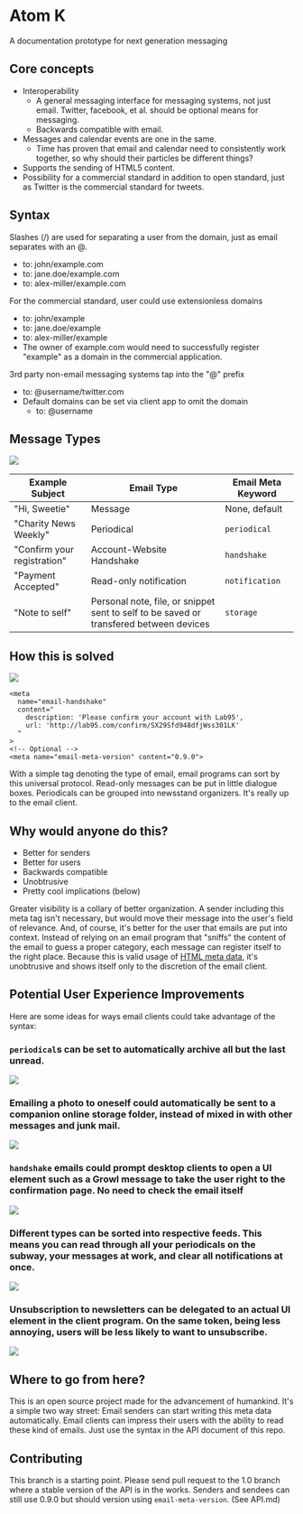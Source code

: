 Atom K
======

A documentation prototype for next generation messaging

Core concepts
-------------

* Interoperability
  * A general messaging interface for messaging systems, not just email. Twitter, facebook, et al. should be optional means for messaging.
  * Backwards compatible with email.
* Messages and calendar events are one in the same.
  * Time has proven that email and calendar need to consistently work together, so why should their particles be different things?
* Supports the sending of HTML5 content.
* Possibility for a commercial standard in addition to open standard, just as Twitter is the commercial standard for tweets.

Syntax
------

Slashes (/) are used for separating a user from the domain, just as email separates with an @.
* to: john/example.com
* to: jane.doe/example.com
* to: alex-miller/example.com

For the commercial standard, user could use extensionless domains
* to: john/example
* to: jane.doe/example
* to: alex-miller/example
* The owner of example.com would need to successfully register "example" as a domain in the commercial application.

3rd party non-email messaging systems tap into the "@" prefix
* to: @username/twitter.com
* Default domains can be set via client app to omit the domain
  * to: @username

Message Types
-------------

<img src="https://s3.amazonaws.com/misc-46578923rb/cluttered-inbox.png"/>

<table>
  <thead>
    <tr>
      <th>Example Subject</th>
      <th>Email Type</th>
      <th>Email Meta Keyword</th>
    </tr>
  </thead>
  <tbody>
    <tr>
      <td>"Hi, Sweetie"</td>
      <td>Message</td>
      <td>None, default</td>
    </tr>
    <tr>
      <td>"Charity News Weekly"</td>
      <td>Periodical</td>
      <td><code>periodical</code></td>
    </tr>
    <tr>
      <td>"Confirm your registration"</td>
      <td>Account-Website Handshake</td>
      <td><code>handshake</code></td>
    </tr>
    <tr>
      <td>"Payment Accepted"</td>
      <td>Read-only notification</td>
      <td><code>notification</code></td>
    </tr>
    <tr>
      <td>"Note to self"</td>
      <td>Personal note, file, or snippet sent to self to be saved or transfered between devices</td>
      <td><code>storage</code></td>
    </tr>
  </tbody>
</table>

How this is solved
------------------

<img src="https://s3.amazonaws.com/misc-46578923rb/handshake.png" />

    <meta 
      name="email-handshake" 
      content="
        description: 'Please confirm your account with Lab95', 
        url: 'http://lab95.com/confirm/SX29Sfd948dfjWss301LK'
      "
    >
    <!-- Optional -->
    <meta name="email-meta-version" content="0.9.0">
    
With a simple <meta> tag denoting the type of email, email programs can sort by this universal protocol. 
Read-only messages can be put in little dialogue boxes. Periodicals can be grouped into newsstand organizers. 
It's really up to the email client.

Why would anyone do this?
-------------------------

- Better for senders
- Better for users
- Backwards compatible
- Unobtrusive
- Pretty cool implications (below)

Greater visibility is a collary of better organization. 
A sender including this meta tag isn't necessary, but would move their message into the user's field of relevance.
And, of course, it's better for the user that emails are put into context. Instead of relying on an email program that
"sniffs" the content of the email to guess a proper category, each message can register itself to the right place.
Because this is valid usage of <a href="http://www.w3.org/wiki/HTML/Elements/meta">HTML meta data</a>, it's unobtrusive and
shows itself only to the discretion of the email client.

Potential User Experience Improvements
--------------------------------------

Here are some ideas for ways email clients could take advantage of the syntax:
<h3><code>periodical</code>s can be set to automatically archive all but the last unread.</h3>
<img src="https://s3.amazonaws.com/misc-46578923rb/latest-unread.PNG" />
<h3>Emailing a photo to oneself could automatically be sent to a companion online storage folder, instead of mixed in with other messages and junk mail.</h3>
<img src="https://s3.amazonaws.com/misc-46578923rb/vacationphotos.png" />
<h3><code>handshake</code> emails could prompt desktop clients to open a UI element such as a Growl message to take the user right to the confirmation page. No need to check the email itself</h3>
<img src="https://s3.amazonaws.com/misc-46578923rb/handshake.png" />
<h3>Different types can be sorted into respective feeds. This means you can read through all your periodicals on the subway, your messages at work, and clear all notifications at once.</h3>
<img src="https://s3.amazonaws.com/misc-46578923rb/tabs.png" />
<h3>Unsubscription to newsletters can be delegated to an actual UI element in the client program. On the same token, being less annoying, users will be less likely to want to unsubscribe.</h3>
<img src="https://s3.amazonaws.com/misc-46578923rb/unsubscribe.png" />

Where to go from here?
----------------------

This is an open source project made for the advancement of humankind.
It's a simple two way street: Email senders can start writing this meta data automatically. Email clients can impress their users with the ability to read these kind of emails.
Just use the syntax in the API document of this repo.

Contributing
------------

This branch is a starting point. Please send pull request to the 1.0 branch
where a stable version of the API is in the works. Senders and sendees can
still use 0.9.0 but should version using ``email-meta-version``. (See API.md)
